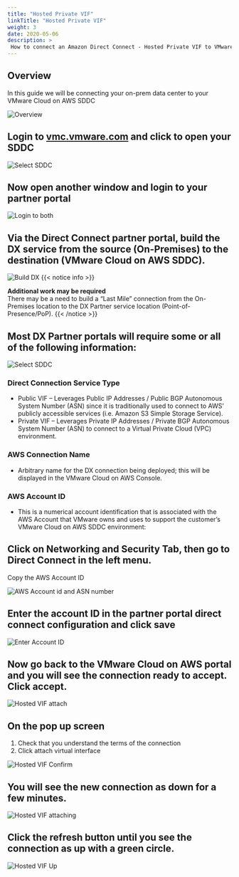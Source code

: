 ```yaml
---
title: "Hosted Private VIF"
linkTitle: "Hosted Private VIF"
weight: 3
date: 2020-05-06
description: >
 How to connect an Amazon Direct Connect - Hosted Private VIF to VMware Cloud on AWS 
---
```


## Overview

In this guide we will be connecting your on-prem data center to your VMware Cloud on AWS SDDC

![Overview](https://vmc-onboarding-images.s3-us-west-2.amazonaws.com/2.Connect-SDDC/direct-connect/hosted-private-vif/overview.png)

## Login to [vmc.vmware.com](https://vmc.vmware.com) and click to open your SDDC

![Select SDDC](https://vmc-onboarding-images.s3-us-west-2.amazonaws.com/2.Connect-SDDC/direct-connect/hosted-private-vif/selectsddc.png)

## Now open another window and login to your partner portal

![Login to both](https://vmc-onboarding-images.s3-us-west-2.amazonaws.com/2.Connect-SDDC/direct-connect/hosted-private-vif/logintoboth.png)

## Via the Direct Connect partner portal, build the DX service from the source (On-Premises) to the destination (VMware Cloud on AWS SDDC).  

![Build DX](https://vmc-onboarding-images.s3-us-west-2.amazonaws.com/2.Connect-SDDC/direct-connect/hosted-private-vif/builddx.png)
{{< notice info >}}

**Additional work may be required**\
There may be a need to build a “Last Mile” connection from the On-Premises location to the DX Partner service location (Point-of-Presence/PoP).
{{< /notice >}}

## Most DX Partner portals will require some or all of the following information:

![Select SDDC](https://vmc-onboarding-images.s3-us-west-2.amazonaws.com/2.Connect-SDDC/direct-connect/hosted-private-vif/configurepartnerdx.png)



###	Direct Connection Service Type

-	Public VIF – Leverages Public IP Addresses / Public BGP Autonomous System Number (ASN) since it is traditionally used to connect to AWS’ publicly accessible services (i.e. Amazon S3 Simple Storage Service).
- Private VIF – Leverages Private IP Addresses / Private BGP Autonomous System Number (ASN) to connect to a Virtual Private Cloud (VPC) environment.

###	AWS Connection Name 
- Arbitrary name for the DX connection being deployed; this will be displayed in the VMware Cloud on AWS Console.
### AWS Account ID 
- This is a numerical account identification that is associated with the AWS Account that VMware owns and uses to support the customer’s VMware Cloud on AWS SDDC environment:


## Click on Networking and Security Tab, then go to Direct Connect in the left menu. 

Copy the AWS Account ID 

![AWS Account id and ASN number](https://vmc-onboarding-images.s3-us-west-2.amazonaws.com/2.Connect-SDDC/direct-connect/hosted-private-vif/awsaccountid.jpg)

## Enter the account ID in the partner portal direct connect configuration and click save

![Enter Account ID](https://vmc-onboarding-images.s3-us-west-2.amazonaws.com/2.Connect-SDDC/direct-connect/hosted-private-vif/pasteaccountid.png)

## Now go back to the VMware Cloud on AWS portal and you will see the connection ready to accept. Click accept. 

![Hosted VIF attach](https://vmc-onboarding-images.s3-us-west-2.amazonaws.com/2.Connect-SDDC/direct-connect/hosted-private-vif/hostedvifattach.png)

## On the pop up screen 
1. Check that you understand the terms of the connection
2. Click attach virtual interface

![Hosted VIF Confirm](https://vmc-onboarding-images.s3-us-west-2.amazonaws.com/2.Connect-SDDC/direct-connect/hosted-private-vif/hostedvifconfirm.png)

## You will see the new connection as down for a few minutes. 

![Hosted VIF attaching](https://vmc-onboarding-images.s3-us-west-2.amazonaws.com/2.Connect-SDDC/direct-connect/hosted-private-vif/hostedvifattaching.png)

## Click the refresh button until you see the connection as up with a green circle. 

![Hosted VIF Up](https://vmc-onboarding-images.s3-us-west-2.amazonaws.com/2.Connect-SDDC/direct-connect/hosted-private-vif/hostedvifup.png)